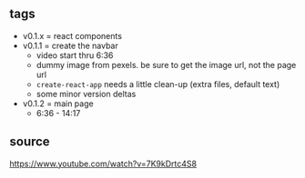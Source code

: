 ## tags

- v0.1.x = react components
- v0.1.1 = create the navbar
  - video start thru 6:36
  - dummy image from pexels. be sure to get the image url, not the page url
  - `create-react-app` needs a little clean-up (extra files, default text)
  - some minor version deltas
- v0.1.2 = main page
  - 6:36 - 14:17

## source

https://www.youtube.com/watch?v=7K9kDrtc4S8

